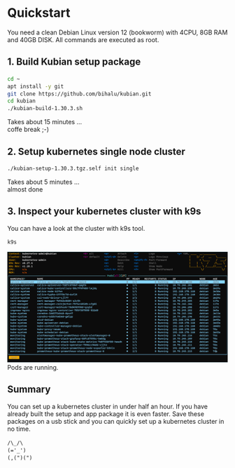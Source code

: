 # Quickstart
You need a clean Debian Linux version 12 (bookworm) with 4CPU, 8GB RAM and 40GB DISK.
All commands are executed as root.  

## 1. Build Kubian setup package
```bash
cd ~
apt install -y git
git clone https://github.com/bihalu/kubian.git
cd kubian
./kubian-build-1.30.3.sh
```
Takes about 15 minutes ...  
coffe break ;-)

## 2. Setup kubernetes single node cluster 
```bash
./kubian-setup-1.30.3.tgz.self init single
```
Takes about 5 minutes ...  
almost done   

## 3. Inspect your kubernetes cluster with k9s
You can have a look at the cluster with k9s tool.  

```bash
k9s
```

![k9s screenshot](k9s.png)
Pods are running.  

## Summary
You can set up a kubernetes cluster in under half an hour. If you have already built the setup and app package it is even faster. Save these packages on a usb stick and you can quickly set up a kubernetes cluster in no time.  

``/\_/\``  
``(='_')``   
``(,(")(")`` 
